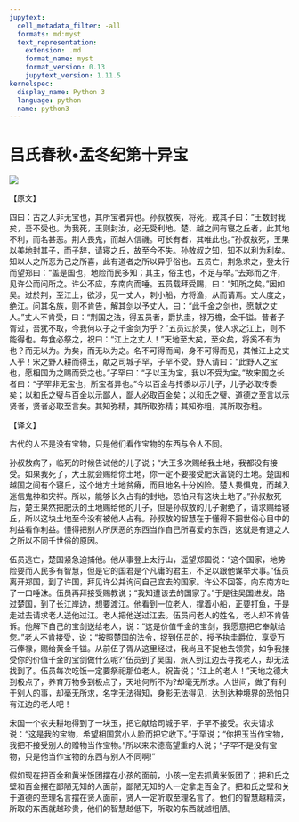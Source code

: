 ```yaml
---
jupytext:
  cell_metadata_filter: -all
  formats: md:myst
  text_representation:
    extension: .md
    format_name: myst
    format_version: 0.13
    jupytext_version: 1.11.5
kernelspec:
  display_name: Python 3
  language: python
  name: python3
---
```

# 吕氏春秋&#8226;孟冬纪第十异宝

![](image/cover.jpg)

【原文】

四曰：古之人非无宝也，其所宝者异也。孙叔敖疾，将死，戒其子曰：“王数封我矣，吾不受也。为我死，王则封汝，必无受利地。楚、越之间有寝之丘者，此其地不利，而名甚恶。荆人畏鬼，而越人信禨。可长有者，其唯此也。”孙叔敖死，王果以美地封其子，而子辞，请寝之丘，故至今不失。孙敖叔之知，知不以利为利矣。知以人之所恶为己之所喜，此有道者之所以异乎俗也。五员亡，荆急求之，登太行而望郑曰：“盖是国也，地险而民多知；其主，俗主也，不足与举。”去郑而之许，见许公而问所之。许公不应，东南向而唾。五员载拜受赐，曰：“知所之矣。”因如吴。过於荆，至江上，欲涉，见一丈人，刺小船，方将渔，从而请焉。丈人度之，绝江。问其名族，则不肯告，解其剑以予丈人，曰：“此千金之剑也，愿献之丈人。”丈人不肯受，曰：“荆国之法，得五员者，爵执圭，禄万檐，金千镒。昔者子胥过，吾犹不取，今我何以子之千金剑为乎？”五员过於吴，使人求之江上，则不能得也。每食必祭之，祝曰：“江上之丈人！”天地至大矣，至众矣，将奚不有为也？而无以为。为矣，而无以为之。名不可得而闻，身不可得而见，其惟江上之丈人乎！宋之野人耕而得玉，献之司城子罕，子罕不受。野人请曰：“此野人之宝也，愿相国为之赐而受之也。”子罕曰：“子以玉为宝，我以不受为宝。”故宋国之长者曰：“子罕非无宝也，所宝者异也。”今以百金与抟黍以示儿子，儿子必取抟黍矣；以和氏之璧与百金以示鄙人，鄙人必取百金矣；以和氏之璧、道德之至言以示贤者，贤者必取至言矣。其知弥精，其所取弥精；其知弥粗，其所取弥粗。

【译文】

古代的人不是没有宝物，只是他们看作宝物的东西与令人不同。

孙叔敖病了，临死的时候告诫他的儿子说；“大王多次赐给我土地，我都没有接受。如果我死了，大王就会赐给你土地，你一定不要接受肥沃富饶的土地。楚国和越国之间有个寝丘，这个地方土地贫瘠，而且地名十分凶险。楚人畏惧鬼，而越入迷信鬼神和灾祥。所以，能够长久占有的封地，恐怕只有这块土地了。”孙叔敖死后，楚王果然把肥沃的土地赐给他的儿子，但是孙叔敖的儿子谢绝了，请求赐给寝丘，所以这块土地至今没有被他人占有。孙叔敖的智慧在于懂得不把世俗心目中的利益看作利益。懂得把别人所厌恶的东西当作自己所喜爱的东西，这就是有道之人之所以不同千世俗的原因。

伍员逃亡，楚国紧急迫捕他。他从事登上太行山，遥望郑国说：“这个国家，地势险要而人民多有智慧，但是它的国君是个凡庸的君主，不足以跟他谋举犬事。”伍员离开郑国，到了许国，拜见许公并询问自己宜去的国家。许公不回答，向东南方吐了一口唾沫。伍员再拜接受赐教说；“我知遭该去的国家了。”于是往吴国进发。路过楚国，到了长江岸边，想要渡江。他看到一位老人，撑着小船，正要打鱼，于是走过去请求老人送他过江。老人把他送过江去。伍员问老人的姓名，老人却不肯告诉。他解下自己的宝剑送给老人，说：“这是价值千金的宝剑，我愿意把它奉献给您。”老人不肯接受，说；“按照楚国的法令，捉到伍员的，授予执圭爵位，享受万石俸禄，赐给黄金千镒。从前伍子胥从这里经过，我尚且不捉他去领赏，如争我接受你的价值千金的宝剑做什么呢?”伍员到了吴国，派人到江边去寻找老人，却无法找到了。伍员每次吃饭一定要祭祀那位老人，祝告说；“江上的老人！”天地之德大到极点了，养育万物多到极点了，天地何所不为?却毫无所求。人世间，做了有利于别人的事，却毫无所求，名字无法得知，身影无法得见，达到达种境界的恐怕只有江边的老人吧！

宋国一个农夫耕地得到了一块玉，把它献给司城子罕，子罕不接受。农夫请求说：“这是我的宝物，希望相国赏小人脸而把它收下。”于罕说；“你把玉当作宝物，我把不接受别人的赠物当作宝物。”所以来宋德高望重的人说；“子罕不是没有宝物，只是他当作宝物的东西与别人不同啊!”

假如现在把百金和黄米饭团摆在小孩的面前，小孩一定去抓黄米饭团了；把和氏之壁和百金摆在鄙陋无知的人面前，鄙陋无知的人一定拿走百金了。把和氏之壁和关于道德的至理名言摆在贤人面前，贤人一定听取至理名言了。他们的智慧越精深，所取的东西就越珍贵，他们的智慧越低下，所取的东西就越粗陋。



